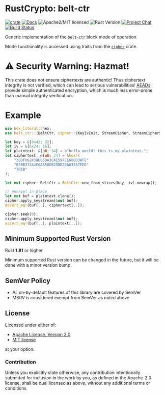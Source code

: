 # RustCrypto: belt-ctr

[![crate][crate-image]][crate-link]
[![Docs][docs-image]][docs-link]
![Apache2/MIT licensed][license-image]
![Rust Version][rustc-image]
[![Project Chat][chat-image]][chat-link]
[![Build Status][build-image]][build-link]

Generic implementation of the [`belt-ctr`] block mode of operation.

Mode functionality is accessed using traits from the [`cipher`] crate.

# ⚠️ Security Warning: Hazmat!

This crate does not ensure ciphertexts are authentic! Thus ciphertext integrity
is not verified, which can lead to serious vulnerabilities!
[AEADs] provide simple authenticated encryption,
which is much less error-prone than manual integrity verification.

# Example
```rust
use hex_literal::hex;
use belt_ctr::{BeltCtr, cipher::{KeyIvInit, StreamCipher, StreamCipherSeek}};

let key = &[0x42; 32];
let iv = &[0x24; 16];
let plaintext: &[u8; 34] = b"hello world! this is my plaintext.";
let ciphertext: &[u8; 34] = &hex!(
    "38DF06243BD85DA1CAE597CE680D3AFE"
    "0EBB372A4F6A858DB2DBE20A63567EED"
    "7D1B"
);

let mut cipher: BeltCtr = BeltCtr::new_from_slices(key, iv).unwrap();

// encrypt in-place
let mut buf = plaintext.clone();
cipher.apply_keystream(&mut buf);
assert_eq!(buf[..], ciphertext[..]);

cipher.seek(0);
cipher.apply_keystream(&mut buf);
assert_eq!(buf[..], plaintext[..]);
```

## Minimum Supported Rust Version

Rust **1.81** or higher.

Minimum supported Rust version can be changed in the future, but it will be
done with a minor version bump.

## SemVer Policy

- All on-by-default features of this library are covered by SemVer
- MSRV is considered exempt from SemVer as noted above

## License

Licensed under either of:

 * [Apache License, Version 2.0](http://www.apache.org/licenses/LICENSE-2.0)
 * [MIT license](http://opensource.org/licenses/MIT)

at your option.

### Contribution

Unless you explicitly state otherwise, any contribution intentionally submitted
for inclusion in the work by you, as defined in the Apache-2.0 license, shall be
dual licensed as above, without any additional terms or conditions.

[//]: # (badges)

[crate-image]: https://img.shields.io/crates/v/belt-ctr.svg
[crate-link]: https://crates.io/crates/belt-ctr
[docs-image]: https://docs.rs/belt-ctr/badge.svg
[docs-link]: https://docs.rs/belt-ctr/
[license-image]: https://img.shields.io/badge/license-Apache2.0/MIT-blue.svg
[rustc-image]: https://img.shields.io/badge/rustc-1.81+-blue.svg
[chat-image]: https://img.shields.io/badge/zulip-join_chat-blue.svg
[chat-link]: https://rustcrypto.zulipchat.com/#narrow/stream/308460-block-modes
[build-image]: https://github.com/RustCrypto/block-modes/workflows/belt-ctr/badge.svg?branch=master&event=push
[build-link]: https://github.com/RustCrypto/block-modes/actions?query=workflow%3Abelt-ctr+branch%3Amaster

[//]: # (general links)

[`cipher`]: https://docs.rs/cipher/
[`belt-ctr`]: https://apmi.bsu.by/assets/files/std/belt-spec371.pdf
[AEADs]: https://github.com/RustCrypto/AEADs
